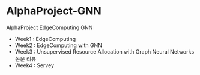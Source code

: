 # AlphaProject-GNN
AlphaProject EdgeComputing GNN
- Week1 : EdgeComputing
- Week2 : EdgeComputing with GNN
- Week3 : Unsupervised Resource Allocation with Graph Neural Networks 논문 리뷰
- Week4 : Servey
